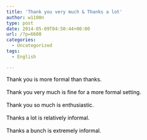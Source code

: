 ```yaml
---
title: 'Thank you very much & Thanks a lot'
author: w1100n
type: post
date: 2014-05-09T04:50:44+00:00
url: /?p=6608
categories:
  - Uncategorized
tags:
  - English

---
```

<span style="color: #000000;">Thank you is more formal than thanks.<br style="color: #000000;" /><br style="color: #000000;" /><span style="color: #000000;">Thank you very much is fine for a more formal setting.<br style="color: #000000;" /><br style="color: #000000;" /><span style="color: #000000;">Thank you so much is enthusiastic.<br style="color: #000000;" /><br style="color: #000000;" /><span style="color: #000000;">Thanks a lot is relatively informal.<br style="color: #000000;" /><br style="color: #000000;" /><span style="color: #000000;">Thanks a bunch is extremely informal.